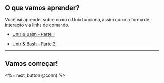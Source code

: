 ## O que vamos aprender?

Você vai aprender sobre como o Unix funciona, assim como a forma de interação via linha de comando.

  * [Unix & Bash - Parte 1](/fundamentals/unix/unix-part-1)

  * [Unix & Bash - Parte 2](/fundamentals/unix/unix-part-2)

---

## Vamos começar!

<%= next_button(@conn) %>

